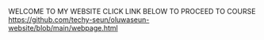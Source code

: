 WELCOME TO MY WEBSITE
CLICK LINK BELOW TO PROCEED TO COURSE
https://github.com/techy-seun/oluwaseun-website/blob/main/webpage.html
